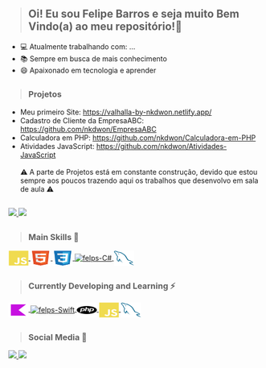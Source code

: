 > ##  Oi! Eu sou Felipe Barros e seja muito Bem Vindo(a) ao meu repositório!👋

- 💻 Atualmente trabalhando com: ...
- 📚 Sempre em busca de mais conhecimento
- 😄 Apaixonado em tecnologia e aprender

##

> ### Projetos

- Meu primeiro Site: https://valhalla-by-nkdwon.netlify.app/
- Cadastro de Cliente da EmpresaABC: https://github.com/nkdwon/EmpresaABC
- Calculadora em PHP: https://github.com/nkdwon/Calculadora-em-PHP
- Atividades JavaScript: https://github.com/nkdwon/Atividades-JavaScript
<br><br> ⚠️ A parte de Projetos está em constante construção, devido que estou sempre aos poucos trazendo aqui os trabalhos que desenvolvo em sala de aula ⚠️ 

##

<div style="display: inline_block">
    <a href="https://github.com/nkdwon">
      <img height="180em" src="https://github-readme-stats.vercel.app/api?username=nkdwon&show_icons=true&theme=dark"/>
      <img height="180em" src="https://github-readme-stats.vercel.app/api/top-langs/?username=nkdwon&layout=compact&theme=dark&langs_count=7"/>  
    </a>  
</div>

##

>  ### Main Skills  🚀
<div style="display: inline_block">
    
  <a href="https://github.com/nkdwon">
  <img align="center" alt="felps-JS" height="30" width="40" src="https://raw.githubusercontent.com/devicons/devicon/master/icons/javascript/javascript-plain.svg">
  <img align="center" alt="felps-HTML" height="30" width="40" src="https://raw.githubusercontent.com/devicons/devicon/master/icons/html5/html5-original.svg">
  <img align="center" alt="felps-CSS" height="30" width="40" src="https://raw.githubusercontent.com/devicons/devicon/master/icons/css3/css3-original.svg">
  <img align="center" alt="felps-C#" height="30" width="40" src="https://cdn.jsdelivr.net/gh/devicons/devicon/icons/csharp/csharp-original.svg"> 
  <img align="center" alt="felps-MySql" height="30" width="40" src="https://raw.githubusercontent.com/devicons/devicon/master/icons/mysql/mysql-plain.svg"> 
  </a>  
      
##
    
>  ### Currently Developing and Learning ⚡
    
<div style="display: inline_block">
  
  <a href="https://github.com/nkdwon">  
  <img align="center" alt="felps-Kotlin" height="30" width="40" src="https://raw.githubusercontent.com/devicons/devicon/master/icons/kotlin/kotlin-plain.svg">
  <img align="center" alt="felps-Swift" height="30" width="40" src="https://cdn.jsdelivr.net/gh/devicons/devicon/icons/swift/swift-original.svg">
  <img align="center" alt="felps-PHP" height="30" width="40" src="https://raw.githubusercontent.com/devicons/devicon/master/icons/php/php-plain.svg">
  <img align="center" alt="felps-JS" height="30" width="40" src="https://raw.githubusercontent.com/devicons/devicon/master/icons/javascript/javascript-plain.svg">
  <img align="center" alt="felps-MySql" height="30" width="40" src="https://raw.githubusercontent.com/devicons/devicon/master/icons/mysql/mysql-plain.svg">
  </a>  
      
</div>
      
## 
    
<div>
    
> ### Social Media 📱
    
   <a href = "https://www.instagram.com/felps_barros/"> 
       <img src="https://img.shields.io/badge/Instagram-E4405F?style=for-the-badge&logo=instagram&logoColor=white">
   </a>
   <a href = "https://mail.google.com/mail/u/0/?tab=rm&ogbl#inbox"> 
       <img src="https://img.shields.io/badge/Gmail-D14836?style=for-the-badge&logo=gmail&logoColor=white">
   </a>
        
</div>
